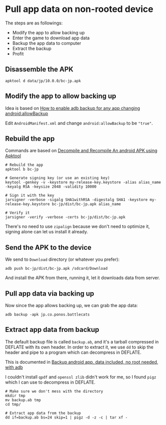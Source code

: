 
# Pull app data on non-rooted device

The steps are as followings:

* Modify the app to allow backing up
* Enter the game to download app data
* Backup the app data to computer
* Extract the backup
* Profit

## Disassemble the APK

``` shell
apktool d data/jp/10.0.0/bc-jp.apk
```

## Modify the app to allow backing up

Idea is based on [How to enable adb backup for any app changing android:allowBackup](
https://forum.xda-developers.com/android/software-hacking/guide-how-to-enable-adb-backup-app-t3495117)

Edit `AndroidManifest.xml` and change `android:allowBackup` to be `"true"`.

## Rebuild the app

Commands are based on [Decompile and Recompile An android APK using Apktool](
https://medium.com/@sandeepcirusanagunla/decompile-and-recompile-an-android-apk-using-apktool-3d84c2055a82)

``` shell
# Rebuild the app
apktool b bc-jp

# Generate signing key (or use an existing key)
keytool -genkey -v -keystore my-release-key.keystore -alias alias_name -keyalg RSA -keysize 2048 -validity 10000

# Sign it with the key
jarsigner -verbose -sigalg SHA1withRSA -digestalg SHA1 -keystore my-release-key.keystore bc-jp/dist/bc-jp.apk alias_name

# Verify it
jarsigner -verify -verbose -certs bc-jp/dist/bc-jp.apk
```

There's no need to use `zipalign` because we don't need to optimize it,
signing alone can let us install it already.

## Send the APK to the device

We send to `Download` directory (or whatever you prefer):

``` shell
adb push bc-jp/dist/bc-jp.apk /sdcard/Download
```

And install the APK from there, running it, let it downloads data from server.

## Pull app data via backing up

Now since the app allows backing up, we can grab the app data:

``` shell
adb backup -apk jp.co.ponos.battlecats
```

## Extract app data from backup

The default backup file is called `backup.ab`, and it's a tarball compressed
in DEFLATE with its own header. In order to extract it, we use `dd` to skip
the header and pipe to a program which can decompress in DEFLATE.

This is documented in [Backup android app, data included, no root needed, with adb](
https://gist.github.com/AnatomicJC/e773dd55ae60ab0b2d6dd2351eb977c1)

I couldn't install `qpdf` and `openssl zlib` didn't work for me, so I found
`pigz` which I can use to decompress in DEFLATE.

```
# Make sure we don't mess with the directory
mkdir tmp
mv backup.ab tmp
cd tmp/

# Extract app data from the backup
dd if=backup.ab bs=24 skip=1 | pigz -d -z -c | tar xf -
```
